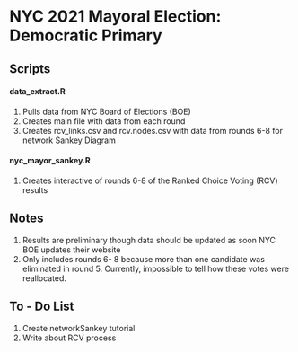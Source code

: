 # NYC 2021 Mayoral Election: Democratic Primary

## Scripts 

#### data_extract.R
1. Pulls data from NYC Board of Elections (BOE)
2. Creates main file with data from each round
3. Creates rcv_links.csv and rcv.nodes.csv with data from rounds 6-8 for network Sankey Diagram

#### nyc_mayor_sankey.R
1. Creates interactive of rounds 6-8 of the Ranked Choice Voting (RCV) results 

## Notes
1. Results are preliminary though data should be updated as soon NYC BOE updates their website
2. Only includes rounds 6- 8 because more than one candidate was eliminated in round 5.  Currently, impossible to tell how these votes were reallocated. 

## To - Do List
1. Create networkSankey tutorial
2. Write about RCV process
